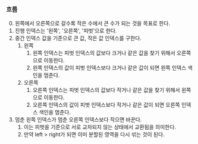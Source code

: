 ### 흐름
 0. 왼쪽에서 오른쪽으로 갈수록 작은 수에서 큰 수가 되는 것을 목표로 한다.
 1. 진행 인덱스는 '왼쪽', '오른쪽', '피벗'으로 한다.
 2. 중간 인덱스 값을 기준으로 큰 값, 작은 값 인덱스를 구한다.
	 1. 왼쪽
		 1. 왼쪽 인덱스는 피벗 인덱스의 값보다 크거나 같은 값을 찾기 위해서 오른쪽으로 이동한다.
		 2. 왼쪽 인덱스의 값이 피벗 인덱스보다 크거나 같은 값이 되면 왼쪽 인덱스 색인을 멈춘다.
	 2. 오른쪽
		 1. 오른쪽 인덱스는 피벗 인덱스의 값보다 작거나 같은 값을 찾기 위해서 왼쪽으로 이동한다.
		 2. 오른쪽 인덱스의 값이 피벗 인덱스보다 작거나 같은 값이 되면 오른쪽 인덱스 색인을 멈춘다.
 3. 멈춘 왼쪽 인덱스가 멈춘 오른쪽 인덱스보다 작으면 바꾼다.
	 1. 이는 피벗을 기준으로 서로 교차되지 않는 상태에서 교환됨을 의미한다.
	 2. 만약 left > right가 되면 이미 분할된 영역을 다시 섞는 것이 된다.